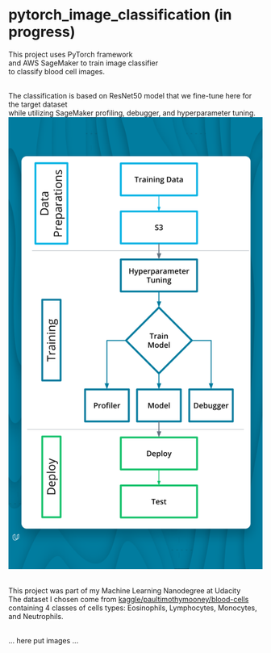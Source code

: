 # pytorch_image_classification (in progress)

This project uses PyTorch framework<br>
and AWS SageMaker to train image classifier<br>
to classify blood cell images.<br><br>

The classification is based on ResNet50 model that we fine-tune here for the target dataset<br>
while utilizing SageMaker profiling, debugger, and hyperparameter tuning.<br>
![Project-Diagram](assets/project-diagram.png)<br><br>

This project was part of my Machine Learning Nanodegree at Udacity<br>
The dataset I chosen come from [kaggle/paultimothymooney/blood-cells](https://www.kaggle.com/datasets/paultimothymooney/blood-cells)<br>
containing 4 classes of cells types: Eosinophils, Lymphocytes, Monocytes, and Neutrophils.<br><br>


... here put images ...